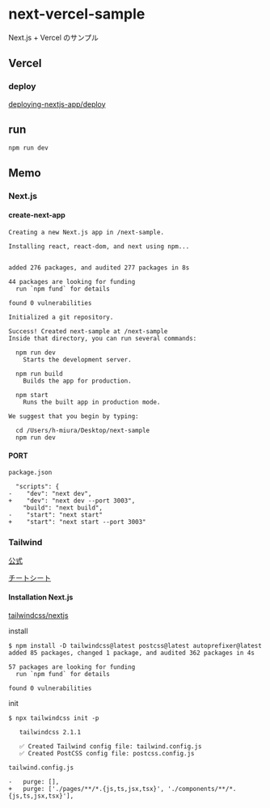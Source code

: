 # next-vercel-sample

Next.js + Vercel のサンプル

## Vercel

### deploy

[deploying-nextjs-app/deploy](https://nextjs.org/learn/basics/deploying-nextjs-app/deploy)

## run

```
npm run dev
```

## Memo

### Next.js

#### create-next-app

```
Creating a new Next.js app in /next-sample.

Installing react, react-dom, and next using npm...


added 276 packages, and audited 277 packages in 8s

44 packages are looking for funding
  run `npm fund` for details

found 0 vulnerabilities

Initialized a git repository.

Success! Created next-sample at /next-sample
Inside that directory, you can run several commands:

  npm run dev
    Starts the development server.

  npm run build
    Builds the app for production.

  npm start
    Runs the built app in production mode.

We suggest that you begin by typing:

  cd /Users/h-miura/Desktop/next-sample
  npm run dev
```

#### PORT

`package.json`

```
  "scripts": {
-    "dev": "next dev",
+    "dev": "next dev --port 3003",
    "build": "next build",
-    "start": "next start"
+    "start": "next start --port 3003"
```

### Tailwind

[公式](https://tailwindcss.com/)

[チートシート](https://nerdcave.com/tailwind-cheat-sheet)

#### Installation Next.js

[tailwindcss/nextjs](https://tailwindcss.com/docs/guides/nextjs)

install

```
$ npm install -D tailwindcss@latest postcss@latest autoprefixer@latest
added 85 packages, changed 1 package, and audited 362 packages in 4s

57 packages are looking for funding
  run `npm fund` for details

found 0 vulnerabilities

```

init

```
$ npx tailwindcss init -p

   tailwindcss 2.1.1

   ✅ Created Tailwind config file: tailwind.config.js
   ✅ Created PostCSS config file: postcss.config.js
```

`tailwind.config.js`

```
-   purge: [],
+   purge: ['./pages/**/*.{js,ts,jsx,tsx}', './components/**/*.{js,ts,jsx,tsx}'],
```

